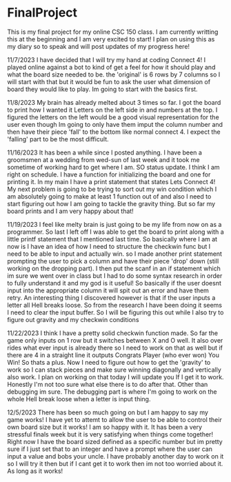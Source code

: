 # FinalProject

This is my final project for my online CSC 150 class.
I am currently writting this at the beginning and I am very excited to start!
I plan on using this as my diary so to speak and will post updates
of my progress here!

11/7/2023
I have decided that I will try my hand at coding Connect 4! I played online
against a bot to kind of get a feel for how it should play and what the board
size needed to be. the 'original' is 6 rows by 7 columns so I will start with that
but it would be fun to ask the user what dimension of board they would like to play.
Im going to start with the basics first.

11/8/2023
My brain has already melted about 3 times so far. I got the board to print how I wanted it 
Letters on the left side in and numbers at the top. I figured the letters on the left would be
a good visual representation for the user even though Im going to only have them imput the
column number and then have their piece 'fall' to the bottom like normal connect 4. I expect the
'falling' part to be the most difficult.

11/16/2023
It has been a while since I posted anything. I have been a groomsmen at a wedding from wed-sun of
last week and it took me sometime of working hard to get where I am. SO status update. I think
I am right on schedule. I have a function for initializing the board and one for printing it. 
In my main I have a print statement that states Lets Connect 4! My next problem is going to be 
trying to sort out my win condition which I am absolutely going to make at least 1 function out of
and also I need to start figuring out how I am going to tackle the gravity thing. But so far my board
prints and I am very happy about that!

11/19/2023
I feel like melty brain is just going to be my life from now on as a programmer. So last I left off I
was able to get the board to print along with a little printf statement that I mentioned last time. So
basically where I am at now is I have an idea of how I need to structure the checkwin func but I need to
be able to input and actually win. so I made another print statement prompting the user to pick
a column and have their piece 'drop' down (still working on the dropping part). I then put the scanf in an
if statement which im sure we went over in class but I had to do some syntax research in order to fully 
understand it and my god is it useful! So basically if the user doesnt input into the appropriate column 
it will spit out an error and have them retry. An interesting thing I discovered however is that if the user
inputs a letter all Hell breaks loose. So from the research I have been doing it seems I need to clear the 
input buffer. So I will be figuring this out while I also try to figure out gravity and my checkwin conditions

11/22/2023
I think I have a pretty solid checkwin function made. So far the game only inputs on 1 row but it switches 
between X and O well. It also over rides what ever input is already there so I need to work on that as 
well but if there are 4 in a straight line it outputs Congrats Player (who ever won) You Win! So thats
a plus. Now I need to figure out how to get the 'gravity' to work so I can stack pieces and make sure 
winning diagonally and vertically also work. I plan on working on that today I will update you If I get 
it to work. Honestly I'm not too sure what else there is to do after that. Other than debugging im sure. 
The debugging part is where I'm going to work on the whole Hell break loose when a letter is input thing.

12/5/2023
There has been so much going on but I am happy to say my game works! I have yet to attemt to allow the 
user to be able to control their own board size but it works! I am so happy with it. It has been a 
very stressful finals week but it is very satisfying when things come together! Right now I have the 
board sized defined as a specific number but im pretty sure if I just set that to an integer and have
a prompt where the user can input a value and bobs your uncle. I have probably another day to work on 
it so I will try it then but if I cant get it to work then im not too worried about it. As long as it 
works!
